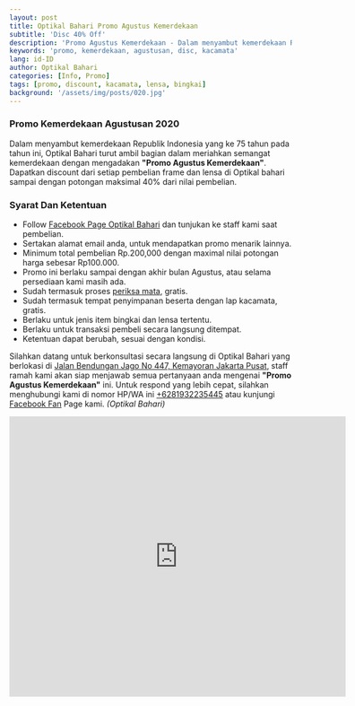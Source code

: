 ```yaml
---
layout: post
title: Optikal Bahari Promo Agustus Kemerdekaan
subtitle: 'Disc 40% Off'
description: 'Promo Agustus Kemerdekaan - Dalam menyambut kemerdekaan Republik Indonesia yang ke 75 tahun pada tahun ini, Optikal Bahari turut ambil bagian dalam meriahkan semangat kemerdekaan dengan mengadakan Promo Agustus Kemerdekaan.'
keywords: 'promo, kemerdekaan, agustusan, disc, kacamata'
lang: id-ID
author: Optikal Bahari
categories: [Info, Promo]
tags: [promo, discount, kacamata, lensa, bingkai]
background: '/assets/img/posts/020.jpg'
---
```


<h3>Promo Kemerdekaan Agustusan 2020</h3>

<p>Dalam menyambut kemerdekaan Republik Indonesia yang ke 75 tahun pada tahun ini, Optikal Bahari turut ambil bagian dalam meriahkan semangat kemerdekaan dengan mengadakan <strong>"Promo Agustus Kemerdekaan"</strong>. Dapatkan discount dari setiap pembelian frame dan lensa di Optikal bahari sampai dengan potongan maksimal 40% dari nilai pembelian.</p>

<h3>Syarat Dan Ketentuan</h3>

<ul>
	<li>Follow <a href="https://www.facebook.com/optikalbahari" id="FBClick" title="Facebook Page Optikal Bahari" class="FacebookPage">Facebook Page Optikal Bahari</a> dan tunjukan ke staff kami saat pembelian.</li>
	<li>Sertakan alamat email anda, untuk mendapatkan promo menarik lainnya.</li>
	<li>Minimum total pembelian Rp.200,000 dengan maximal nilai potongan harga sebesar Rp100.000.</li>
	<li>Promo ini berlaku sampai dengan akhir bulan Agustus, atau selama persediaan kami masih ada.</li>
	<li>Sudah termasuk proses <a href="{{"/periksa-mata" | relative_url }}" title="periksa mata">periksa mata</a>, gratis.</li>
	<li>Sudah termasuk tempat penyimpanan beserta dengan lap kacamata, gratis.</li>
	<li>Berlaku untuk jenis item bingkai dan lensa tertentu.</li>
	<li>Berlaku untuk transaksi pembeli secara langsung ditempat.</li>
	<li>Ketentuan dapat berubah, sesuai dengan kondisi.</li>
</ul>

<p>Silahkan datang untuk berkonsultasi secara langsung di Optikal Bahari yang berlokasi di <a href="{{"/lokasi" | relative_url }}" title="Jalan Bendungan Jago No 447, Kemayoran Jakarta Pusat">Jalan Bendungan Jago No 447, Kemayoran Jakarta Pusat</a>, staff ramah kami akan siap menjawab semua pertanyaan anda mengenai <strong>"Promo Agustus Kemerdekaan"</strong> ini. Untuk respond yang lebih cepat, silahkan menghubungi kami di nomor HP/WA ini <a href="https://api.whatsapp.com/send?phone=6281932235445&text=Hallo%2C+saya+butuh+informasi+lebih+lanjut+mengenai+Optikal+Bahari" id="WhatsAppClick" class="WhatsAppCall" title="Call WhatsApp">+6281932235445</a> atau kunjungi <a href="https://www.facebook.com/optikalbahari" id="FBClick" title="Facebook Page Optikal Bahari" class="FacebookPage">Facebook Fan</a> Page kami. <em>(Optikal Bahari)</em></p>

<p class="aligncenter">
<div class="mapouter"><div class="gmap_canvas">
<iframe width="600" height="500" id="gmap_canvas" src="https://maps.google.com/maps?q=optikal%20bahari&t=&z=13&ie=UTF8&iwloc=&output=embed" frameborder="0" scrolling="no" marginheight="0" marginwidth="0"></iframe><a href="https://www.whatismyip-address.com/divi-discount/"></a></div><style>.mapouter{position:relative;text-align:right;height:500px;width:600px;}.gmap_canvas {overflow:hidden;background:none!important;height:500px;width:600px;}
</style>
</div>
</p>
